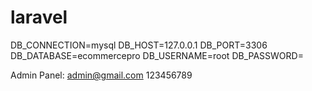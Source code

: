 # laravel
DB_CONNECTION=mysql
DB_HOST=127.0.0.1
DB_PORT=3306
DB_DATABASE=ecommercepro
DB_USERNAME=root
DB_PASSWORD=

Admin Panel:
admin@gmail.com
123456789
